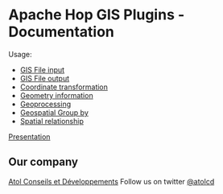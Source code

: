 # Apache Hop GIS Plugins - Documentation

Usage:
- [GIS File input](usage/gisfileinput.adoc)
- [GIS File output](usage/gisfileoutput.adoc)
- [Coordinate transformation](usage/giscoordinatetransformation.adoc)
- [Geometry information](usage/geometryinfo.adoc)
- [Geoprocessing](usage/gisprocessing.adoc)
- [Geospatial Group by](usage/gisgroupby.adoc)
- [Spatial relationship](usage/gisrelate.adoc)

[Presentation](presentation/README.md)

Our company
---------------------
[Atol Conseils et Développements](http://www.atolcd.com)
Follow us on twitter [@atolcd](https://twitter.com/atolcd)
